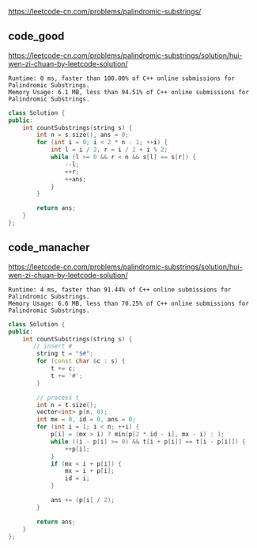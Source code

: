 
https://leetcode-cn.com/problems/palindromic-substrings/

## code_good

https://leetcode-cn.com/problems/palindromic-substrings/solution/hui-wen-zi-chuan-by-leetcode-solution/

```
Runtime: 0 ms, faster than 100.00% of C++ online submissions for Palindromic Substrings.
Memory Usage: 6.1 MB, less than 94.51% of C++ online submissions for Palindromic Substrings.
```

```cpp
class Solution {
public:
    int countSubstrings(string s) {
        int n = s.size(), ans = 0;
        for (int i = 0; i < 2 * n - 1; ++i) {
            int l = i / 2, r = i / 2 + i % 2;
            while (l >= 0 && r < n && s[l] == s[r]) {
                --l;
                ++r;
                ++ans;
            }
        }

        return ans;
    }
};
```

## code_manacher
https://leetcode-cn.com/problems/palindromic-substrings/solution/hui-wen-zi-chuan-by-leetcode-solution/

```
Runtime: 4 ms, faster than 91.44% of C++ online submissions for Palindromic Substrings.
Memory Usage: 6.6 MB, less than 70.25% of C++ online submissions for Palindromic Substrings.
```

```cpp
class Solution {
public:
    int countSubstrings(string s) {
       // insert #
        string t = "$#";
        for (const char &c : s) {
            t += c;
            t += '#';
        }

        // process t
        int n = t.size();
        vector<int> p(n, 0);
        int mx = 0, id = 0, ans = 0;
        for (int i = 1; i < n; ++i) {
            p[i] = (mx > i) ? min(p[2 * id - i], mx - i) : 1;
            while ((i - p[i] >= 0) && t[i + p[i]] == t[i - p[i]]) {
                ++p[i];
            }
            if (mx < i + p[i]) {
                mx = i + p[i];
                id = i;
            }

            ans += (p[i] / 2);
        }

        return ans;
    }
};
```